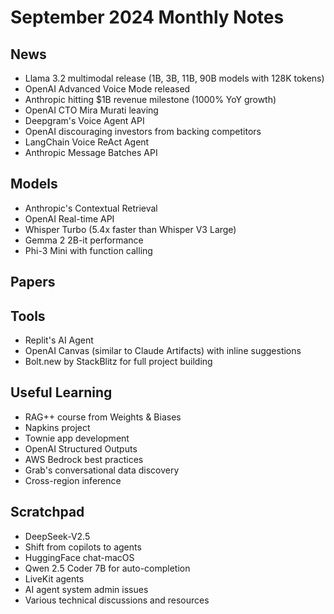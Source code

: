 # September 2024 Monthly Notes

## News
- Llama 3.2 multimodal release (1B, 3B, 11B, 90B models with 128K tokens)
- OpenAI Advanced Voice Mode released
- Anthropic hitting $1B revenue milestone (1000% YoY growth)
- OpenAI CTO Mira Murati leaving
- Deepgram's Voice Agent API
- OpenAI discouraging investors from backing competitors
- LangChain Voice ReAct Agent
- Anthropic Message Batches API

## Models
- Anthropic's Contextual Retrieval
- OpenAI Real-time API
- Whisper Turbo (5.4x faster than Whisper V3 Large)
- Gemma 2 2B-it performance
- Phi-3 Mini with function calling

## Papers

## Tools
- Replit's AI Agent
- OpenAI Canvas (similar to Claude Artifacts) with inline suggestions
- Bolt.new by StackBlitz for full project building

## Useful Learning
- RAG++ course from Weights & Biases
- Napkins project
- Townie app development
- OpenAI Structured Outputs
- AWS Bedrock best practices
- Grab's conversational data discovery
- Cross-region inference

## Scratchpad
- DeepSeek-V2.5
- Shift from copilots to agents
- HuggingFace chat-macOS
- Qwen 2.5 Coder 7B for auto-completion
- LiveKit agents
- AI agent system admin issues
- Various technical discussions and resources